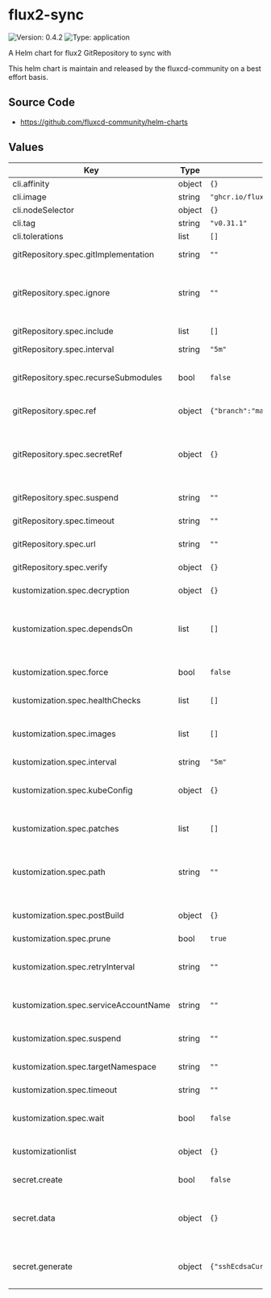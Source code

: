 # flux2-sync

![Version: 0.4.2](https://img.shields.io/badge/Version-0.4.2-informational?style=flat-square) ![Type: application](https://img.shields.io/badge/Type-application-informational?style=flat-square)

A Helm chart for flux2 GitRepository to sync with

This helm chart is maintain and released by the fluxcd-community on a best effort basis.

## Source Code

* <https://github.com/fluxcd-community/helm-charts>

## Values

| Key | Type | Default                                              | Description |
|-----|------|------------------------------------------------------|-------------|
| cli.affinity | object | `{}`                                                 |  |
| cli.image | string | `"ghcr.io/fluxcd/flux-cli"`                          |  |
| cli.nodeSelector | object | `{}`                                                 |  |
| cli.tag | string | `"v0.31.1"`                                          |  |
| cli.tolerations | list | `[]`                                                 |  |
| gitRepository.spec.gitImplementation | string | `""`                                                 | _Optional_ Determines which git client library to use. Defaults to go-git, valid values are (‘go-git’, ‘libgit2’). |
| gitRepository.spec.ignore | string | `""`                                                 | _Optional_ Ignore overrides the set of excluded patterns in the .sourceignore format (which is the same as .gitignore). If not provided, a default will be used, consult the documentation for your version to find out what those are. |
| gitRepository.spec.include | list | `[]`                                                 | _Optional_ Extra git repositories to map into the repository |
| gitRepository.spec.interval | string | `"5m"`                                               | The interval at which to check for repository updates. |
| gitRepository.spec.recurseSubmodules | bool | `false`                                              | _Optional_ When enabled, after the clone is created, initializes all submodules within, using their default settings. This option is available only when using the ‘go-git’ GitImplementation. |
| gitRepository.spec.ref | object | `{"branch":"master"}`                                | _Optional_ The Git reference to checkout and monitor for changes, defaults to master branch. |
| gitRepository.spec.secretRef | object | `{}`                                                 | _Optional_ The secret name containing the Git credentials. For HTTPS repositories the secret must contain username and password fields. For SSH repositories the secret must contain identity, identity.pub and known_hosts fields. If a secret.create is set, it will point to that one. |
| gitRepository.spec.suspend | string | `""`                                                 | _Optional_ This flag tells the controller to suspend the reconciliation of this source. |
| gitRepository.spec.timeout | string | `""`                                                 | _Optional_ The timeout for remote Git operations like cloning, defaults to 20s. |
| gitRepository.spec.url | string | `""`                                                 | The repository URL, can be an HTTP/S or SSH address. |
| gitRepository.spec.verify | object | `{}`                                                 | _Optional_ Verify OpenPGP signature for the Git commit HEAD points to. |
| kustomization.spec.decryption | object | `{}`                                                 | _Optional_ Decrypt Kubernetes secrets before applying them on the cluster. |
| kustomization.spec.dependsOn | list | `[]`                                                 | _Optional_ DependsOn may contain a dependency.CrossNamespaceDependencyReference slice with references to Kustomization resources that must be ready before this Kustomization can be reconciled. |
| kustomization.spec.force | bool | `false`                                              | _Optional_ Force instructs the controller to recreate resources when patching fails due to an immutable field change. Defaults to false. |
| kustomization.spec.healthChecks | list | `[]`                                                 | _Optional_ A list of resources to be included in the health assessment. |
| kustomization.spec.images | list | `[]`                                                 | _Optional_ Images is a list of (image name, new name, new tag or digest) for changing image names, tags or digests. This can also be achieved with a patch, but this operator is simpler to specify. |
| kustomization.spec.interval | string | `"5m"`                                               | The interval at which to reconcile the Kustomization. |
| kustomization.spec.kubeConfig | object | `{}`                                                 | _Optional_ The KubeConfig for reconciling the Kustomization on a remote cluster. When specified, KubeConfig takes precedence over ServiceAccountName. |
| kustomization.spec.patches | list | `[]`                                                 | _Optional_ Strategic merge and JSON patches, defined as inline YAML objects, capable of targeting objects based on kind, label and annotation selectors. |
| kustomization.spec.path | string | `""`                                                 | _Optional_ Path to the directory containing the kustomization.yaml file, or the set of plain YAMLs a kustomization.yaml should be generated for. Defaults to ‘None’, which translates to the root path of the SourceRef. |
| kustomization.spec.postBuild | object | `{}`                                                 | _Optional_ PostBuild describes which actions to perform on the YAML manifest generated by building the kustomize overlay. |
| kustomization.spec.prune | bool | `true`                                               | Prune enables garbage collection. Defaults to true. |
| kustomization.spec.retryInterval | string | `""`                                                 | _Optional_ The interval at which to retry a previously failed reconciliation. When not specified, the controller uses the KustomizationSpec.Interval value to retry failures. |
| kustomization.spec.serviceAccountName | string | `""`                                                 | _Optional_ The name of the Kubernetes service account to impersonate when reconciling this Kustomization. |
| kustomization.spec.suspend | string | `""`                                                 | _Optional_ This flag tells the controller to suspend subsequent kustomize executions, it does not apply to already started executions. Defaults to false. |
| kustomization.spec.targetNamespace | string | `""`                                                 | _Optional_ TargetNamespace sets or overrides the namespace in the kustomization.yaml file. |
| kustomization.spec.timeout | string | `""`                                                 | _Optional_ Timeout for validation, apply and health checking operations. Defaults to ‘Interval’ duration |
| kustomization.spec.wait | bool | `false`                                              | _Optional_ Wait instructs the controller to check the health of all the reconciled resources. When enabled, the HealthChecks are ignored. Defaults to false. |
| kustomizationlist | object | `{}`                                                 | _Optional_ If you want multiple subdirectories which depend on each other in the same repo. Their name is derived from their path. |
| secret.create | bool | `false`                                              | Create a secret for the git repository. Defaults to false. |
| secret.data | object | `{}`                                                 | Data of the secret. For HTTPS repositories the secret must contain username and password fields. For SSH repositories the secret must contain identity, identity.pub and known_hosts fields. Values will be encoded to base64 by the helm chart. |
| secret.generate | object | `{"sshEcdsaCurve":"p521","sshKeyAlgorithm":"ecdsa"}` | Algorithm of keys to generate. If `data` object above is empty, and `create` is set to true. The Chart will generate the Git SSH key secret automatically based on the key algorithms that are set below. |
